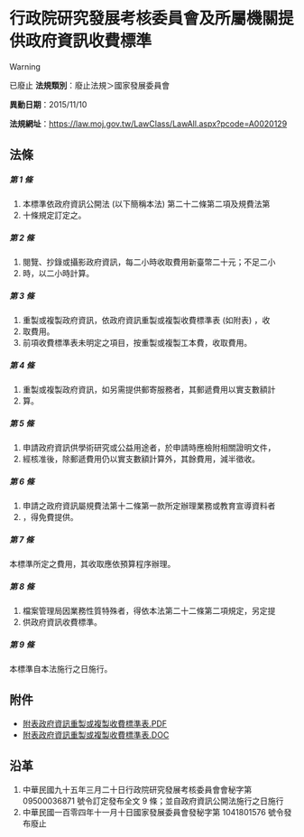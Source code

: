 # 行政院研究發展考核委員會及所屬機關提供政府資訊收費標準


> [!WARNING]
> 已廢止
**法規類別**：廢止法規＞國家發展委員會

**異動日期**：2015/11/10  

**法規網址**：https://law.moj.gov.tw/LawClass/LawAll.aspx?pcode=A0020129



## 法條
##### 第 1 條
1. 本標準依政府資訊公開法 (以下簡稱本法) 第二十二條第二項及規費法第
1. 十條規定訂定之。

##### 第 2 條
1. 閱覽、抄錄或攝影政府資訊，每二小時收取費用新臺幣二十元；不足二小
1. 時，以二小時計算。

##### 第 3 條
1. 重製或複製政府資訊，依政府資訊重製或複製收費標準表 (如附表) ，收
1. 取費用。
1. 前項收費標準表未明定之項目，按重製或複製工本費，收取費用。

##### 第 4 條
1. 重製或複製政府資訊，如另需提供郵寄服務者，其郵遞費用以實支數額計
1. 算。

##### 第 5 條
1. 申請政府資訊供學術研究或公益用途者，於申請時應檢附相關證明文件，
1. 經核准後，除郵遞費用仍以實支數額計算外，其餘費用，減半徵收。

##### 第 6 條
1. 申請之政府資訊屬規費法第十二條第一款所定辦理業務或教育宣導資料者
1. ，得免費提供。

##### 第 7 條
本標準所定之費用，其收取應依預算程序辦理。

##### 第 8 條
1. 檔案管理局因業務性質特殊者，得依本法第二十二條第二項規定，另定提
1. 供政府資訊收費標準。

##### 第 9 條
本標準自本法施行之日施行。
## 附件
* [附表政府資訊重製或複製收費標準表.PDF](https://law.moj.gov.tw/LawClass/LawGetFile.ashx?FileId=0000233904)
* [附表政府資訊重製或複製收費標準表.DOC](https://law.moj.gov.tw/LawClass/LawGetFile.ashx?FileId=0000033479)
## 沿革
1. 中華民國九十五年三月二十日行政院研究發展考核委員會會秘字第 09500036871  號令訂定發布全文 9  條；並自政府資訊公開法施行之日施行
1. 中華民國一百零四年十一月十日國家發展委員會發秘字第 1041801576 號令發布廢止
